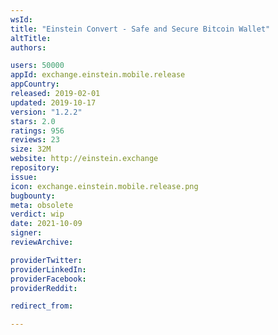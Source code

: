 ```yaml
---
wsId: 
title: "Einstein Convert - Safe and Secure Bitcoin Wallet"
altTitle: 
authors:

users: 50000
appId: exchange.einstein.mobile.release
appCountry: 
released: 2019-02-01
updated: 2019-10-17
version: "1.2.2"
stars: 2.0
ratings: 956
reviews: 23
size: 32M
website: http://einstein.exchange
repository: 
issue: 
icon: exchange.einstein.mobile.release.png
bugbounty: 
meta: obsolete
verdict: wip
date: 2021-10-09
signer: 
reviewArchive:

providerTwitter: 
providerLinkedIn: 
providerFacebook: 
providerReddit: 

redirect_from:

---
```


